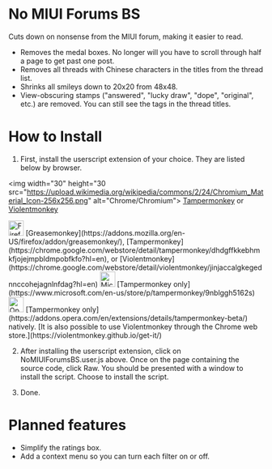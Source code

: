 # No MIUI Forums BS
Cuts down on nonsense from the MIUI forum, making it easier to read.

* Removes the medal boxes. No longer will you have to scroll through half a page to get past one post.
* Removes all threads with Chinese characters in the titles from the thread list.
* Shrinks all smileys down to 20x20 from 48x48.
* View-obscuring stamps ("answered", "lucky draw", "dope", "original", etc.) are removed. You can still see the tags in the thread titles.

# How to Install
1) First, install the userscript extension of your choice. They are listed below by browser.

<img width="30" height="30 src="https://upload.wikimedia.org/wikipedia/commons/2/24/Chromium_Material_Icon-256x256.png" alt="Chrome/Chromium">
[Tampermonkey](https://chrome.google.com/webstore/detail/tampermonkey/dhdgffkkebhmkfjojejmpbldmpobfkfo?hl=en) or [Violentmonkey](https://chrome.google.com/webstore/detail/violentmonkey/jinjaccalgkegednnccohejagnlnfdag?hl=en)

<img width="30" height="30" src="https://upload.wikimedia.org/wikipedia/commons/thumb/6/67/Firefox_Logo%2C_2017.svg/2000px-Firefox_Logo%2C_2017.svg.png" alt="Firefox">
[Greasemonkey](https://addons.mozilla.org/en-US/firefox/addon/greasemonkey/), [Tampermonkey](https://chrome.google.com/webstore/detail/tampermonkey/dhdgffkkebhmkfjojejmpbldmpobfkfo?hl=en), or [Violentmonkey](https://chrome.google.com/webstore/detail/violentmonkey/jinjaccalgkegednnccohejagnlnfdag?hl=en)

<img width="30" height="30" src="https://upload.wikimedia.org/wikipedia/commons/thumb/d/d6/Microsoft_Edge_logo.svg/2000px-Microsoft_Edge_logo.svg.png" alt="Microsoft Edge">
[Tampermonkey only](https://www.microsoft.com/en-us/store/p/tampermonkey/9nblggh5162s)

<img width="30" height="30" src="https://seeklogo.com/images/O/opera-logo-FD270C9492-seeklogo.com.png" alt="Opera">
[Tampermonkey only](https://addons.opera.com/en/extensions/details/tampermonkey-beta/) natively. [It is also possible to use Violentmonkey through the Chrome web store.](https://violentmonkey.github.io/get-it/)

2) After installing the userscript extension, click on NoMIUIForumsBS.user.js above. Once on the page containing the source code, click Raw. You should be presented with a window to install the script. Choose to install the script.

3) Done.

# Planned features
* Simplify the ratings box.
* Add a context menu so you can turn each filter on or off.
